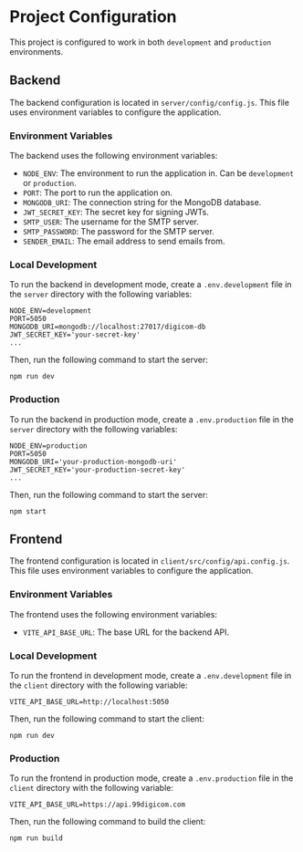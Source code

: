 # Project Configuration

This project is configured to work in both `development` and `production` environments.

## Backend

The backend configuration is located in `server/config/config.js`. This file uses environment variables to configure the application.

### Environment Variables

The backend uses the following environment variables:

*   `NODE_ENV`: The environment to run the application in. Can be `development` or `production`.
*   `PORT`: The port to run the application on.
*   `MONGODB_URI`: The connection string for the MongoDB database.
*   `JWT_SECRET_KEY`: The secret key for signing JWTs.
*   `SMTP_USER`: The username for the SMTP server.
*   `SMTP_PASSWORD`: The password for the SMTP server.
*   `SENDER_EMAIL`: The email address to send emails from.

### Local Development

To run the backend in development mode, create a `.env.development` file in the `server` directory with the following variables:

```
NODE_ENV=development
PORT=5050
MONGODB_URI=mongodb://localhost:27017/digicom-db
JWT_SECRET_KEY='your-secret-key'
...
```

Then, run the following command to start the server:

```
npm run dev
```

### Production

To run the backend in production mode, create a `.env.production` file in the `server` directory with the following variables:

```
NODE_ENV=production
PORT=5050
MONGODB_URI='your-production-mongodb-uri'
JWT_SECRET_KEY='your-production-secret-key'
...
```

Then, run the following command to start the server:

```
npm start
```

## Frontend

The frontend configuration is located in `client/src/config/api.config.js`. This file uses environment variables to configure the application.

### Environment Variables

The frontend uses the following environment variables:

*   `VITE_API_BASE_URL`: The base URL for the backend API.

### Local Development

To run the frontend in development mode, create a `.env.development` file in the `client` directory with the following variable:

```
VITE_API_BASE_URL=http://localhost:5050
```

Then, run the following command to start the client:

```
npm run dev
```

### Production

To run the frontend in production mode, create a `.env.production` file in the `client` directory with the following variable:

```
VITE_API_BASE_URL=https://api.99digicom.com
```

Then, run the following command to build the client:

```
npm run build
```
